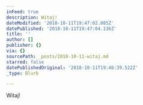 ```yaml
---
inFeed: true
description: Witaj!
dateModified: '2018-10-11T19:47:02.085Z'
datePublished: '2018-10-11T19:47:04.136Z'
title: ''
author: []
publisher: {}
via: {}
sourcePath: _posts/2018-10-11-witaj.md
starred: false
datePublishedOriginal: '2018-10-11T19:46:39.522Z'
_type: Blurb

---
```

Witaj!
